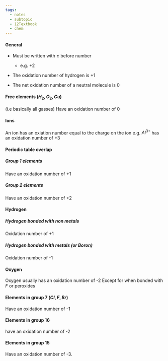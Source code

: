 ```yaml
---
tags:
  - notes
  - subtopic
  - 12Textbook
  - chem
---
```

#### General

- Must be written with $\pm$ before number
	- e.g. $+2$ 

- The oxidation number of hydrogen is +1 
- The net oxidation number of a neutral molecule is 0
#### Free elements ($H_2, O_2, Cu$) 
(i.e basically all gasses)
Have an oxidation number of $0$ 
#### Ions
An ion has an oxiation number equal to the charge on the ion
e.g. $Al^{3+}$ has an oxidation number of +3 
#### Periodic table overlap
##### Group 1 elements
Have an oxidation number of +1
##### Group 2 elements
Have an oxidation number of +2
#### Hydrogen
##### Hydrogen bonded with non metals
Oxidation number of +1
##### Hydrogen bonded with metals (or Boron)
Oxidation number of -1
#### Oxygen
Oxygen usually has an oxidation number of -2
	Except for when bonded with $F$ or peroxides
#### Elements in group 7 ($Cl, F, Br$)
Have an oxidation number of -1
#### Elements in group 16
have an oxidation number of -2 
#### Elements in group 15
Have an oxidation number of -3.